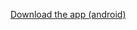 <a href='https://drive.google.com/file/d/1w7fWF3f_jagLq5TVq1h5iKHuEssHNmwI/view?usp=sharing'>Download the app (android)</a>